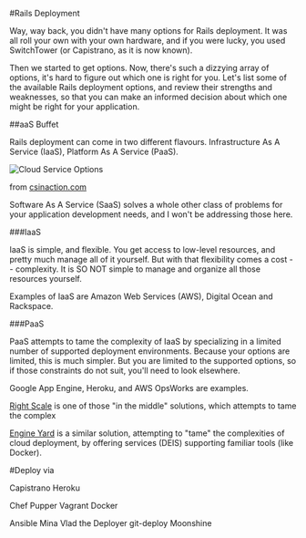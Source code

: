 #Rails Deployment

Way, way back, you didn't have many options for Rails deployment.  It was all roll your own with your own hardware, and if you were lucky, you used SwitchTower (or Capistrano, as it is now known).

Then we started to get options.  Now, there's such a dizzying array of options, it's hard to figure out which one is right for you.  Let's list some of the available Rails deployment options, and review their strengths and weaknesses, so that you can make an informed decision about which one might be right for your application.

##aaS Buffet

Rails deployment can come in two different flavours.  Infrastructure As A Service (IaaS), Platform As A Service (PaaS).

![Cloud Service Options](http://www.csinaction.com/img/posts/defining-the-cloud/flexibility-vs-specialization.png)

from [csinaction.com](http://www.csinaction.com/2014/07/26/defining-the-cloud/)

Software As A Service (SaaS) solves a whole other class of problems for your application development needs, and I won't be addressing those here.

###IaaS

IaaS is simple, and flexible.  You get access to low-level resources, and pretty much manage all of it yourself.  But with that flexibility comes a cost -- complexity.  It is SO NOT simple to manage and organize all those resources yourself.

Examples of IaaS are Amazon Web Services (AWS), Digital Ocean and Rackspace.

###PaaS

PaaS attempts to tame the complexity of IaaS by specializing in a limited number of supported deployment environments.  Because your options are limited, this is much simpler.  But you are limited to the supported options, so if those constraints do not suit, you'll need to look elsewhere.

Google App Engine, Heroku, and AWS OpsWorks are examples.


[Right Scale](http://rightscale.com) is one of those "in the middle" solutions, which attempts to tame the complex

[Engine Yard](http://engineyard.com) is a similar solution, attempting to "tame" the complexities of cloud deployment, by offering services (DEIS) supporting familiar tools (like Docker).

#Deploy via

Capistrano
Heroku


Chef
Pupper
Vagrant
Docker

Ansible
Mina
Vlad the Deployer
git-deploy
Moonshine
